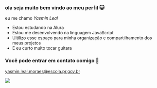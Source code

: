 ### ola seja muito bem vindo ao meu perfil 🐱

eu me chamo  *Yasmin Leal*

- Estou estudando na Alura
- Estou me desenvolvendo na linguagem JavaScript
- Ultilizo esse espaço para minha organização e compartilhamento dos meus projetos
- E eu curto muito tocar guitara

### Você pode entrar em contato comigo 📧

yasmin.leal.moraes@escola.pr.gov.br

![](https://media.tenor.com/IknEM_m7vEAAAAAd/sigma-male-breaking-bad.gif)
